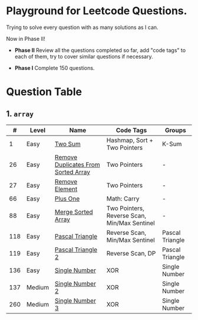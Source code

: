 # Playground for Leetcode Questions.

Trying to solve every question with as many solutions as I can.

Now in Phase II!

- **Phase II** Review all the questions completed so far, add "code tags" to each of them, try to cover similar questions if necessary.

- **Phase I** Complete 150 questions.


# Question Table

## 1. `array`

| #   | Level  | Name | Code Tags | Groups|
| --- | ---    | ---  | ---       | ---   |
| 1   | Easy | [Two Sum](src/com/leetcode/array/E1_Two_Sum.java) | Hashmap, Sort + Two Pointers | K-Sum |
| 26  | Easy | [Remove Duplicates From Sorted Array](src/com/leetcode/array/E26_Remove_Duplicates_From_Sorted_Array) | Two Pointers | - |
| 27  | Easy | [Remove Element](src/com/leetcode/array/E27_Remove_Element.java) | Two Pointers | - |
| 66  | Easy | [Plus One](src/com/leetcode/array/E66_Plus_One.java) | Math: Carry | - |
| 88  | Easy | [Merge Sorted Array](src/com/leetcode/array/E88_Merge_Sorted_Array.java) | Two Pointers, Reverse Scan, Min/Max Sentinel | - |
| 118 | Easy | [Pascal Triangle](src/com/leetcode/array/E118_Pascal_Triangle.java) | Reverse Scan, Min/Max Sentinel | Pascal Triangle | 
| 119 | Easy | [Pascal Triangle 2](src/com/leetcode/array/E119_Pascal_Triangle_2.java) | Reverse Scan, DP | Pascal Triangle | 
| 136 | Easy | [Single Number](src/com/leetcode/array/E136_Single_Number.java) | XOR | Single Number
| 137 | Medium | [Single Number 2](src/com/leetcode/array/M137_Single_Number_2.java) | XOR | Single Number
| 260 | Medium | [Single Number 3](src/com/leetcode/array/M260_Single_Number_3.java) | XOR | Single Number
